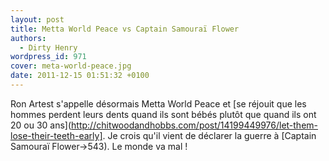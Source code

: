 ```yaml
---
layout: post
title: Metta World Peace vs Captain Samouraï Flower
authors:
  - Dirty Henry
wordpress_id: 971
cover: meta-world-peace.jpg
date: 2011-12-15 01:51:32 +0100
---
```


Ron Artest s'appelle désormais Metta World Peace et [se réjouit que les hommes
perdent leurs dents quand ils sont bébés plutôt que quand ils ont 20 ou 30
ans](http://chitwoodandhobbs.com/post/14199449976/let-them-lose-their-teeth-early].
Je crois qu'il vient de déclarer la guerre à [Captain Samouraï Flower->543). Le
monde va mal !
